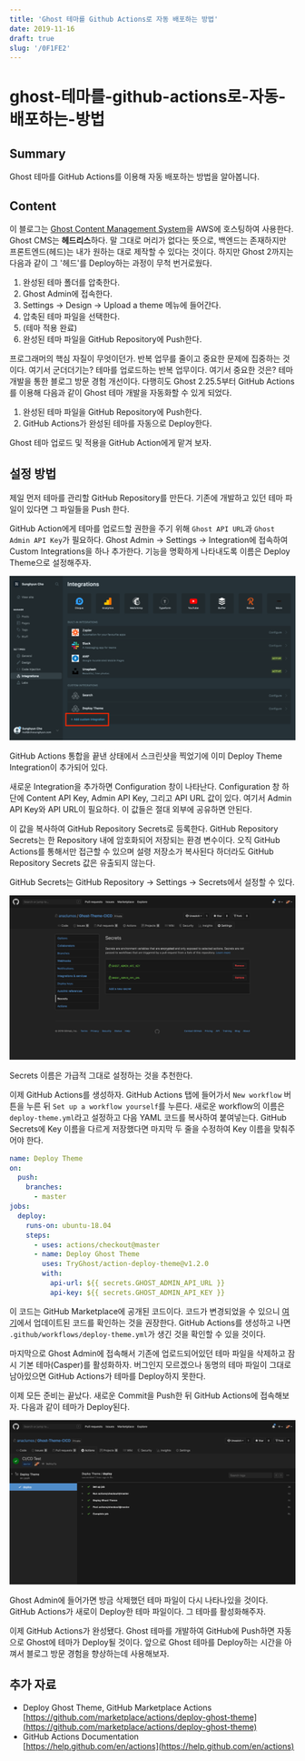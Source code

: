 ```yaml
---
title: 'Ghost 테마를 Github Actions로 자동 배포하는 방법'
date: 2019-11-16
draft: true
slug: '/0F1FE2'
---
```


# ghost-테마를-github-actions로-자동-배포하는-방법

## Summary

Ghost 테마를 GitHub Actions를 이용해 자동 배포하는 방법을 알아봅니다.

## Content

이 블로그는 [Ghost Content Management System](https://github.com/TryGhost/Ghost)을 AWS에 호스팅하여 사용한다. Ghost CMS는 **헤드리스**하다. 말 그대로 머리가 없다는 뜻으로, 백엔드는 존재하지만 프론트엔드(헤드)는 내가 원하는 대로 제작할 수 있다는 것이다. 하지만 Ghost 2까지는 다음과 같이 그 '헤드'를 Deploy하는 과정이 무척 번거로웠다.

1.  완성된 테마 폴더를 압축한다.
2.  Ghost Admin에 접속한다.
3.  Settings → Design → Upload a theme 메뉴에 들어간다.
4.  압축된 테마 파일을 선택한다.
5.  (테마 적용 완료)
6.  완성된 테마 파일을 GitHub Repository에 Push한다.

프로그래머의 핵심 자질이 무엇이던가. 반복 업무를 줄이고 중요한 문제에 집중하는 것이다. 여기서 군더더기는? 테마를 업로드하는 반복 업무이다. 여기서 중요한 것은? 테마 개발을 통한 블로그 방문 경험 개선이다. 다행히도 Ghost 2.25.5부터 GitHub Actions를 이용해 다음과 같이 Ghost 테마 개발을 자동화할 수 있게 되었다.

1.  완성된 테마 파일을 GitHub Repository에 Push한다.
2.  GitHub Actions가 완성된 테마를 자동으로 Deploy한다.

Ghost 테마 업로드 및 적용을 GitHub Action에게 맡겨 보자.

## 설정 방법

제일 먼저 테마를 관리할 GitHub Repository를 만든다. 기존에 개발하고 있던 테마 파일이 있다면 그 파일들을 Push 한다.

GitHub Action에게 테마를 업로드할 권한을 주기 위해 `Ghost API URL`과 `Ghost Admin API Key`가 필요하다. Ghost Admin → Settings → Integration에 접속하여 Custom Integrations을 하나 추가한다. 기능을 명확하게 나타내도록 이름은 Deploy Theme으로 설정해주자.

![Ghost Admin Integrations Panel Image](images/SettingsIntegration.png)

GitHub Actions 통합을 끝낸 상태에서 스크린샷을 찍었기에 이미 Deploy Theme Integration이 추가되어 있다.

새로운 Integration을 추가하면 Configuration 창이 나타난다. Configuration 창 하단에 Content API Key, Admin API Key, 그리고 API URL 값이 있다. 여기서 Admin API Key와 API URL이 필요하다. 이 값들은 절대 외부에 공유하면 안된다.

이 값을 복사하여 GitHub Repository Secrets로 등록한다. GitHub Repository Secrets는 한 Repository 내에 암호화되어 저장되는 환경 변수이다. 오직 GitHub Actions를 통해서만 접근할 수 있으며 설령 저장소가 복사된다 하더라도 GitHub Repository Secrets 값은 유출되지 않는다.

GitHub Secrets는 GitHub Repository → Settings → Secrets에서 설정할 수 있다.

![GitHub Repository Secrets Panel Image](images/GitHubSecrets.png)

Secrets 이름은 가급적 그대로 설정하는 것을 추천한다.

이제 GitHub Actions를 생성하자. GitHub Actions 탭에 들어가서 `New workflow` 버튼을 누른 뒤 `Set up a workflow yourself`를 누른다. 새로운 workflow의 이름은 `deploy-theme.yml`라고 설정하고 다음 YAML 코드를 복사하여 붙여넣는다. GitHub Secrets에 Key 이름을 다르게 저장했다면 마지막 두 줄을 수정하여 Key 이름을 맞춰주어야 한다.

```yaml
name: Deploy Theme
on:
  push:
    branches:
      - master
jobs:
  deploy:
    runs-on: ubuntu-18.04
    steps:
      - uses: actions/checkout@master
      - name: Deploy Ghost Theme
        uses: TryGhost/action-deploy-theme@v1.2.0
        with:
          api-url: ${{ secrets.GHOST_ADMIN_API_URL }}
          api-key: ${{ secrets.GHOST_ADMIN_API_KEY }}
```

이 코드는 GitHub Marketplace에 공개된 코드이다. 코드가 변경되었을 수 있으니 [여기](https://github.com/marketplace/actions/deploy-ghost-theme)에서 업데이트된 코드를 확인하는 것을 권장한다. GitHub Actions를 생성하고 나면 `.github/workflows/deploy-theme.yml`가 생긴 것을 확인할 수 있을 것이다.

마지막으로 Ghost Admin에 접속해서 기존에 업로드되어있던 테마 파일을 삭제하고 잠시 기본 테마(Casper)를 활성화하자. 버그인지 모르겠으나 동명의 테마 파일이 그대로 남아있으면 GitHub Actions가 테마를 Deploy하지 못한다.

이제 모든 준비는 끝났다. 새로운 Commit을 Push한 뒤 GitHub Actions에 접속해보자. 다음과 같이 테마가 Deploy된다.

![GitHub Actions Deploy Theme Image](images/GitHubActions.png)

Ghost Admin에 들어가면 방금 삭제했던 테마 파일이 다시 나타나있을 것이다. GitHub Actions가 새로이 Deploy한 테마 파일이다. 그 테마를 활성화해주자.

이제 GitHub Actions가 완성됐다. Ghost 테마를 개발하여 GitHub에 Push하면 자동으로 Ghost에 테마가 Deploy될 것이다. 앞으로 Ghost 테마를 Deploy하는 시간을 아껴서 블로그 방문 경험을 향상하는데 사용해보자.

## 추가 자료

- Deploy Ghost Theme, GitHub Marketplace Actions  
  [https://github.com/marketplace/actions/deploy-ghost-theme](https://github.com/marketplace/actions/deploy-ghost-theme)
- GitHub Actions Documentation  
  [https://help.github.com/en/actions](https://help.github.com/en/actions)
